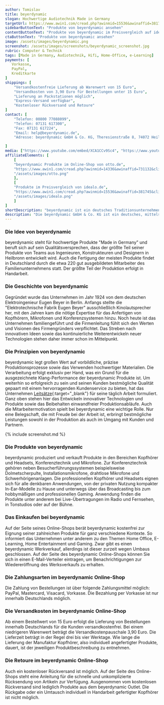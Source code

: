 ```yaml
---
author: Tomislav
title: beyerdynamic
slogan: Hochwertige Audiotechnik Made in Germany
targetUrl: https://www.awin1.com/cread.php?awinmid=15536&awinaffid=381745&clickref=&ued=https%3A%2F%2Fwww.idealo.de%2Fpreisvergleich%2FMainSearchProductCategory.html%3Fq%3DBeyerdynamic
sidebarButtonText: "Produkte von beyerdynamic ansehen"
contentButtonText: "Produkte von beyerdynamic im Preisvergleich auf idealo.de ansehen"
ctaButtonText: "Produkte von beyerdynamic ansehen"
image: /assets/images/beyerdynamic.png
screenshot: /assets/images/screenshots/beyerdynamic_screenshot.jpg
rubric: Computer & Technik
tags: [Made in Germany, Audiotechnik, Hifi, Home-Office, e-Learning]
payments: [
   Vorkasse,
   PayPal,
   Kreditkarte
]
shippings: [
    "Versandkostenfreie Lieferung ab Warenwert von 15 Euro",
    "Versandkosten von 3,90 Euro für Bestellungen unter 15 Euro",
    "Lieferung an Packstationen möglich",
    "Express-Versand verfügbar",
    "Kostenloser Rückversand und Retoure"
]
contact: [
    "Telefon: 00800 77088099",
    "Telefon: 07131 617300",
    "Fax: 07131 617224",
    "Email: help@beyerdynamic.de",
    "Adresse: beyerdynamic GmbH & Co. KG, Theresienstraße 8, 74072 Heilbronn"

]
media: ["https://www.youtube.com/embed/XCA1CCv9Sc4", "https://www.youtube.com/embed/ctJvWQw-N7Q"]
affiliateElements: [
    [
    "beyerdynamic Produkte im Online-Shop von otto.de", 
    "https://www.awin1.com/cread.php?awinmid=14336&awinaffid=731132&clickref=&ued=https%3A%2F%2Fwww.otto.de%2Fsuche%2FBeyerdynamic%2F",
    "/assets/images/otto.png"
    ],
    [
    "Produkte im Preisvergleich von idealo.de", 
    "https://www.awin1.com/cread.php?awinmid=15536&awinaffid=381745&clickref=&ued=https%3A%2F%2Fwww.idealo.de%2Fpreisvergleich%2FMainSearchProductCategory.html%3Fq%3DBeyerdynamic", 
    "/assets/images/idealo.png"
    ]
]
shortDescription: "beyerdynamic ist ein deutsches Traditionsunternehmen für hochwertige Audiotechnik mit qualitativen und innovativen Produkten 'Made in Germany'."
description: "Die beyerdynamic GmbH & Co. KG ist ein deutsches, mittelständisches Unternehmen der Elektroakustikbranche. Es gehört zu den bekanntesten Herstellern im Bereich hochwertiger Audiotechnik. Zum Sortiment gehören die Bereiche Kopfhörer, Konferenztechnik und Mikrofone. Auf dem beyerdynamic Blog informiert das Unternehmen seine Kunden über neue Entwicklungen und zeigt, welche Stationen die beyerdynamic Produkte durchlaufen müssen, bevor sie auf den Weg zum Kunden gehen."
---
```


### Die Idee von beyerdynamic

beyerdynamic steht für hochwertige Produkte "Made in Germany" und beruft sich auf sein Qualitätsversprechen, dass der größte Teil seiner Produkte von Teams aus Ingenieuren, Konstrukteuren und Designern in Heilbronn entwickelt wird. Auch die Fertigung der meisten Produkte findet in Deutschland durch die etwa 220 gut ausgebildeten Mitarbeiter des Familienunternehmens statt. Der größte Teil der Produktion erfolgt in Handarbeit.

### Die Geschichte von beyerdynamic

Gegründet wurde das Unternehmen im Jahr 1924 von dem deutschen Elektroingenieur Eugen Beyer in Berlin. Anfangs stellte die "Elektrotechnische Fabrik Eugen Beyer" ausschließlich Kinolautsprecher her, mit den Jahren kam die nötige Expertise für das Anfertigen von Kopfhörern, Mikrofonen und Konferenzsystemen hinzu. Noch heute ist das Unternehmen familiengeführt und die Firmenleitung fühlt sich den Werten und Visionen des Firmengründers verpflichtet. Das Streben nach innovativen Ideen sowie das kontinuierliche Weiterentwickeln neuer Technologien stehen daher immer schon im Mittelpunkt. 

### Die Prinzipien von beyerdynamic

beyerdynamic legt großen Wert auf vorbildliche, präzise Produktionsprozesse sowie das Verwenden hochwertiger Materialien. Die Verarbeitung erfolgt exklusiv per Hand, was ein Grund für die ausgezeichnete Klang-Performance der beyerdynamic Produkte ist. Um weiterhin so erfolgreich zu sein und seinen Kunden bestmögliche Qualität gepaart mit einem hervorragenden Kundenservice zu bieten, hat das Unternehmen [Leitsätze](https://www.beyerdynamic.de/unternehmen/leitgrundsaetze){:target="_blank"} für seine täglich Arbeit formuliert. Ganz oben stehen hier das Entwickeln innovativer Technologien und Produkte sowie das Beibehalten einwandfreier Produktionsabläufe. Auch die Mitarbeitermotivation spielt bei beyerdynamic eine wichtige Rolle. Nur eine Belegschaft, die mit Freude bei der Arbeit ist, erbringt bestmögliche Leistungen sowohl in der Produktion als auch im Umgang mit Kunden und Partnern. 

{% include screenshot.md %}

### Die Produkte von beyerdynamic

beyerdynamic produziert und verkauft Produkte in den Bereichen Kopfhörer und Headsets, Konferenztechnik und Mikrofone. Zur Konferenztechnik gehören neben Besucherführungssystemen beispielsweise Dolmetscherpulte, Installationsmikrofone, drahtlose Mikrofone und Schwerhörigenanlagen. Die professionellen Kopfhörer und Headsets eignen sich für alle denkbaren Anwendungen, von der privaten Nutzung kompakter In-Ear-Modelle zu Hause und unterwegs über das Broadcasting bis zum hobbymäßigen und professionellen Gaming. Anwendung finden die Produkte unter anderem bei Live-Übertragungen im Radio und Fernsehen, in Tonstudios oder auf der Bühne. 

### Das Einkaufen bei beyerdynamic

Auf der Seite seines Online-Shops berät beyerdynamic kostenfrei zur Eignung seiner zahlreichen Produkte für ganz verschiedene Kontexte. So informiert das Unternehmen unter anderem zu den Themen Home Office, E-Learning, Home Entertainment und Gaming. Zwar gibt es einen beyerdynamic Werkverkauf, allerdings ist dieser zurzeit wegen Umbaus geschlossen. Auf der Seite des beyerdynamic Online-Shops können Sie sich in einen E-Mail-Verteiler eintragen, um Benachrichtigungen zur Wiedereröffnung des Werksverkaufs zu erhalten. 

### Die Zahlungsarten im beyerdynamic Online-Shop

Die Zahlung von Bestellungen ist über folgende Zahlungsmittel möglich: PayPal, Mastercard, Visacard, Vorkasse. Die Bezahlung per Vorkasse ist nur innerhalb Deutschlands möglich. 

### Die Versandkosten im beyerdynamic Online-Shop

Ab einem Bestellwert von 15 Euro erfolgt die Lieferung von Bestellungen innerhalb Deutschlands für die Kunden versandkostenfrei. Bei einem niedrigeren Warenwert beträgt die Versandkostenpauschale 3,90 Euro. Die Lieferzeit beträgt in der Regel drei bis vier Werktage. Wie lange die Lieferung der Manufaktur Kopfhörer, also individuell angefertigter Produkte, dauert, ist der jeweiligen Produktbeschreibung zu entnehmen. 

### Die Retoure im beyerdynamic Online-Shop

Auch ein kostenloser Rückversand ist möglich. Auf der Seite des Online-Shops steht eine Anleitung für die schnelle und unkomplizierte Rücksendung von Artikeln zur Verfügung. Ausgenommen vom kostenlosen Rückversand sind lediglich Produkte aus dem beyerdynamic Outlet. Die Rückgabe oder ein Umtausch individuell in Handarbeit gefertigter Kopfhörer ist nicht möglich.
